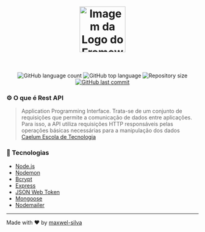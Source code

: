 <h1 align="center">
  <img alt="Imagem da Logo do Framework node.js" src="https://www.pinclipart.com/picdir/big/102-1024697_related-wallpapers-node-js-logo-png-clipart.png" height="120" /><br><br>
</h1>

<p align="center">
  <img alt="GitHub language count" src="https://img.shields.io/github/languages/count/maxwel-silva/node-rest-api">
  <img alt="GitHub top language" src="https://img.shields.io/github/languages/top/maxwel-silva/node-rest-api">
  <img alt="Repository size" src="https://img.shields.io/github/repo-size/maxwel-silva/node-rest-api">
  <a href="https://github.com/maxwel-silva/node-rest-api/commits/master">
  <img alt="GitHub last commit" src="https://img.shields.io/github/last-commit/maxwel-silva/node-rest-api">
  </a>
  </p>
  
  ### :gear: O que é Rest API
 > Application Programming Interface. Trata-se de um conjunto de requisições que permite a comunicação de dados entre aplicações. Para isso, a API utiliza requisições HTTP responsáveis pelas operações básicas necessárias para a manipulação dos dados
  [Caelum Escola de Tecnologia](https://blog.caelum.com.br/rest-principios-e-boas-praticas/)
  
  ### :rocket: Tecnologias
  
-  [Node.js](https://www.nodejs.org/en/)
-  [Nodemon](https://nodemon.io/)
-  [Bcrypt](https://www.npmjs.com/package/bcryptjs)
-  [Express](https://expressjs.com/)
-  [JSON Web Token](https://www.npmjs.com/package/jsonwebtoken)
-  [Mongoose](https://www.npmjs.com/package/mongoose)
-  [Nodemailer](https://nodemailer.com/about/)

---

Made with ♥ by [maxwel-silva](https://github.com/maxwel-silva)
